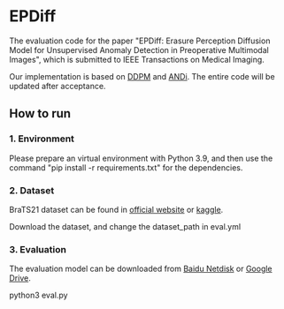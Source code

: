 # EPDiff

The evaluation code for the paper "EPDiff: Erasure Perception Diffusion Model for Unsupervised Anomaly Detection in Preoperative Multimodal Images", which is submitted to IEEE Transactions on Medical Imaging.

Our implementation is based on [DDPM](https://github.com/dome272/Diffusion-Models-pytorch) and [ANDi](https://github.com/alexanderfrotscher/andi). The entire code will be updated after acceptance.

## How to run
### 1. Environment
Please prepare an virtual environment with Python 3.9, and then use the command "pip install -r requirements.txt" for the dependencies.

### 2. Dataset
BraTS21 dataset can be found in [official website](http://braintumorsegmentation.org/) or [kaggle](https://www.kaggle.com/datasets/dschettler8845/brats-2021-task1).

Download the dataset, and change the dataset_path in eval.yml

### 3. Evaluation

The evaluation model can be downloaded from [Baidu Netdisk](https://pan.baidu.com/s/1aWtGUT-jm7zuWQNuCLFHZQ?pwd=m5yv) or [Google Drive](https://drive.google.com/file/d/1_EePlNxMPZHlPCI5ptAfncQErHEy-abr/view?usp=sharing).

python3 eval.py

